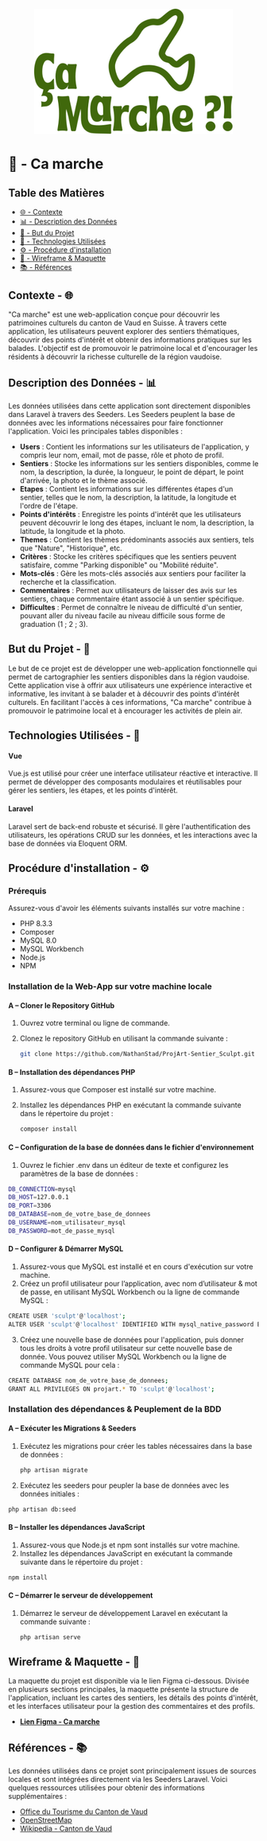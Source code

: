 <p align="center"><img src="resources/imgs/CaMarcheLogo.svg" width="400" alt="Logo CaMarche"></p>

# 🥾 - Ca marche

## Table des Matières
- [🌐 - Contexte](#contexte--)
- [📊 - Description des Données](#description-des-données--)
- [🎯 - But du Projet](#but-du-projet--)
- [🔧 - Technologies Utilisées](#technologies-utilisées--)
- [⚙️ - Procédure d'installation](#procédure-d-installation--)
- [📎 - Wireframe & Maquette](#wireframe--maquette--)
- [📚 - Références](#références--)

## Contexte - 🌐

"Ca marche" est une web-application conçue pour découvrir les patrimoines culturels du canton de Vaud en Suisse. À travers cette application, les utilisateurs peuvent explorer des sentiers thématiques, découvrir des points d'intérêt et obtenir des informations pratiques sur les balades. L'objectif est de promouvoir le patrimoine local et d'encourager les résidents à découvrir la richesse culturelle de la région vaudoise.

## Description des Données - 📊

Les données utilisées dans cette application sont directement disponibles dans Laravel à travers des Seeders. Les Seeders peuplent la base de données avec les informations nécessaires pour faire fonctionner l'application. Voici les principales tables disponibles :

- **Users** : Contient les informations sur les utilisateurs de l'application, y compris leur nom, email, mot de passe, rôle et photo de profil.
- **Sentiers** : Stocke les informations sur les sentiers disponibles, comme le nom, la description, la durée, la longueur, le point de départ, le point d'arrivée, la photo et le thème associé.
- **Etapes** : Contient les informations sur les différentes étapes d'un sentier, telles que le nom, la description, la latitude, la longitude et l'ordre de l'étape.
- **Points d'intérêts** : Enregistre les points d'intérêt que les utilisateurs peuvent découvrir le long des étapes, incluant le nom, la description, la latitude, la longitude et la photo.
- **Themes** : Contient les thèmes prédominants associés aux sentiers, tels que "Nature", "Historique", etc.
- **Critères** : Stocke les critères spécifiques que les sentiers peuvent satisfaire, comme "Parking disponible" ou "Mobilité réduite".
- **Mots-clés** : Gère les mots-clés associés aux sentiers pour faciliter la recherche et la classification.
- **Commentaires** : Permet aux utilisateurs de laisser des avis sur les sentiers, chaque commentaire étant associé à un sentier spécifique.
- **Difficultes** : Permet de connaître le niveau de difficulté d'un sentier, pouvant aller du niveau facile au niveau difficile sous forme de graduation (1 ; 2 ; 3).

## But du Projet - 🎯

Le but de ce projet est de développer une web-application fonctionnelle qui permet de cartographier les sentiers disponibles dans la région vaudoise. Cette application vise à offrir aux utilisateurs une expérience interactive et informative, les invitant à se balader et à découvrir des points d'intérêt culturels. En facilitant l'accès à ces informations, "Ca marche" contribue à promouvoir le patrimoine local et à encourager les activités de plein air.

## Technologies Utilisées - 🔧

#### Vue
Vue.js est utilisé pour créer une interface utilisateur réactive et interactive. Il permet de développer des composants modulaires et réutilisables pour gérer les sentiers, les étapes, et les points d'intérêt.

#### Laravel
Laravel sert de back-end robuste et sécurisé. Il gère l'authentification des utilisateurs, les opérations CRUD sur les données, et les interactions avec la base de données via Eloquent ORM.

## Procédure d'installation - ⚙️

### Prérequis

Assurez-vous d'avoir les éléments suivants installés sur votre machine :

- PHP 8.3.3
- Composer
- MySQL 8.0
- MySQL Workbench
- Node.js
- NPM

### Installation de la Web-App sur votre machine locale 

#### A – Cloner le Repository GitHub

1. Ouvrez votre terminal ou ligne de commande.
2. Clonez le repository GitHub en utilisant la commande suivante :

   ```bash
   git clone https://github.com/NathanStad/ProjArt-Sentier_Sculpt.git
   ```

#### B – Installation des dépendances PHP

1. Assurez-vous que Composer est installé sur votre machine.
2. Installez les dépendances PHP en exécutant la commande suivante dans le répertoire du projet :

   ```bash
   composer install
   ```

#### C – Configuration de la base de données dans le fichier d'environnement

1.	Ouvrez le fichier .env dans un éditeur de texte et configurez les paramètres de la base de données :

   ```bash
   DB_CONNECTION=mysql
   DB_HOST=127.0.0.1
   DB_PORT=3306
   DB_DATABASE=nom_de_votre_base_de_donnees
   DB_USERNAME=nom_utilisateur_mysql
   DB_PASSWORD=mot_de_passe_mysql
   ```

#### D – Configurer & Démarrer MySQL

1.	Assurez-vous que MySQL est installé et en cours d'exécution sur votre machine.
2.	Créez un profil utilisateur pour l’application, avec nom d’utilisateur & mot de passe, en utilisant MySQL Workbench ou la ligne de commande MySQL :

   ```bash
   CREATE USER 'sculpt'@'localhost';   
   ALTER USER 'sculpt'@'localhost' IDENTIFIED WITH mysql_native_password BY 'samiLeBoGoss';  
   ```

3.	Créez une nouvelle base de données pour l'application, puis donner tous les droits à votre profil utilisateur sur cette nouvelle base de donnée. Vous pouvez utiliser MySQL Workbench ou la ligne de commande MySQL pour cela :

   ```bash
   CREATE DATABASE nom_de_votre_base_de_donnees;
   GRANT ALL PRIVILEGES ON projart.* TO 'sculpt'@'localhost';   
   ```

### Installation des dépendances & Peuplement de la BDD

#### A – Exécuter les Migrations & Seeders 

1. Exécutez les migrations pour créer les tables nécessaires dans la base de données :

   ```bash
   php artisan migrate 
   ```

2.	Exécutez les seeders pour peupler la base de données avec les données initiales :

   ```bash
   php artisan db:seed
   ```

#### B – Installer les dépendances JavaScript

1.	Assurez-vous que Node.js et npm sont installés sur votre machine.
2.	Installez les dépendances JavaScript en exécutant la commande suivante dans le répertoire du projet :

   ```bash
   npm install
   ```

#### C – Démarrer le serveur de développement

1. Démarrez le serveur de développement Laravel en exécutant la commande suivante :

   ```bash
   php artisan serve
   ```

## Wireframe & Maquette - 📎

La maquette du projet est disponible via le lien Figma ci-dessous. Divisée en plusieurs sections principales, la maquette présente la structure de l'application, incluant les cartes des sentiers, les détails des points d'intérêt, et les interfaces utilisateur pour la gestion des commentaires et des profils.

- [**Lien Figma - Ca marche**](https://www.figma.com/design/Ikt1KFCIzn1lloJM6sibUl/Wireframes?node-id=0%3A1&t=nbNG3kcRSLrpHLT9-1)

## Références - 📚

Les données utilisées dans ce projet sont principalement issues de sources locales et sont intégrées directement via les Seeders Laravel. Voici quelques ressources utilisées pour obtenir des informations supplémentaires :

- [Office du Tourisme du Canton de Vaud](https://www.region-du-leman.ch/fr/)
- [OpenStreetMap](https://www.openstreetmap.org/)
- [Wikipedia - Canton de Vaud](https://fr.wikipedia.org/wiki/Canton_de_Vaud)

